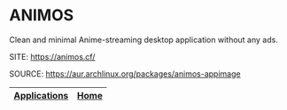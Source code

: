 # ANIMOS

 Clean and minimal Anime-streaming desktop application without any ads.

 SITE: https://animos.cf/

 SOURCE: https://aur.archlinux.org/packages/animos-appimage

 | [Applications](https://portable-linux-apps.github.io/apps.html) | [Home](https://portable-linux-apps.github.io)
 | --- | --- |
